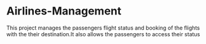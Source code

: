 # Airlines-Management
This project manages the passengers flight status and booking of the flights with the their destination.It also allows the passengers to access their status
